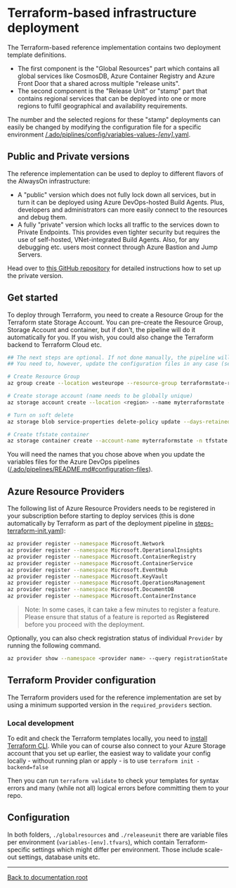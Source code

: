 # Terraform-based infrastructure deployment

The Terraform-based reference implementation contains two deployment template definitions.

- The first component is the "Global Resources" part which contains all global services like CosmosDB, Azure Container Registry and Azure Front Door that a shared across multiple "release units".
- The second component is the "Release Unit" or "stamp" part that contains regional services that can be deployed into one or more regions to fulfil geographical and availability requirements.

The number and the selected regions for these "stamp" deployments can easily be changed by modifying the configuration file for a specific environment [/.ado/piplines/config/variables-values-_[env]_.yaml](/.ado/pipelines/config).

## Public and Private versions

The reference implementation can be used to deploy to different flavors of the AlwaysOn infrastructure:

- A "public" version which does not fully lock down all services, but in turn it can be deployed using Azure DevOps-hosted Build Agents. Plus, developers and administrators can more easily connect to the resources and debug them.
- A fully "private" version which locks all traffic to the services down to Private Endpoints. This provides even tighter security but requires the use of self-hosted, VNet-integrated Build Agents. Also, for any debugging etc. users most connect through Azure Bastion and Jump Servers.

Head over to [this GitHub repository](https://github.com/Azure/Mission-Critical-foundational-private) for detailed instructions how to set up the private version.

## Get started

To deploy through Terraform, you need to create a Resource Group for the Terraform state Storage Account. You can pre-create the Resource Group, Storage Account and container, but if don't, the pipeline will do it automatically for you. If you wish, you could also change the Terraform backend to Terraform Cloud etc.

```bash
## The next steps are optional. If not done manually, the pipeline will create the storage account for you.
## You need to, however, update the configuration files in any case (see below).

# Create Resource Group
az group create --location westeurope --resource-group terraformstate-rg

# Create storage account (name needs to be globally unique)
az storage account create --location <region> --name myterraformstate --resource-group  terraformstate-rg --sku Standard_ZRS

# Turn on soft delete
az storage blob service-properties delete-policy update --days-retained 7 --account-name myterraformstate --enable true

# Create tfstate container
az storage container create --account-name myterraformstate -n tfstate
```

You will need the names that you chose above when you update the variables files for the Azure DevOps pipelines ([/.ado/pipelines/README.md#configuration-files](/.ado/pipelines/README.md#configuration-files)).

## Azure Resource Providers

The following list of Azure Resource Providers needs to be registered in your subscription before starting to deploy services (this is done automatically by Terraform as part of the deployment pipeline in [steps-terraform-init.yaml](/.ado/pipelines/templates/steps-terraform-init.yaml)):

```bash
az provider register --namespace Microsoft.Network
az provider register --namespace Microsoft.OperationalInsights
az provider register --namespace Microsoft.ContainerRegistry
az provider register --namespace Microsoft.ContainerService
az provider register --namespace Microsoft.EventHub
az provider register --namespace Microsoft.KeyVault
az provider register --namespace Microsoft.OperationsManagement
az provider register --namespace Microsoft.DocumentDB
az provider register --namespace Microsoft.ContainerInstance
```

> Note: In some cases, it can take a few minutes to register a feature. Please ensure that status of a feature is reported as **Registered** before you proceed with the deployment.

Optionally, you can also check registration status of individual `Provider` by running the following command.

```bash
az provider show --namespace <provider name> --query registrationState
```

## Terraform Provider configuration

The Terraform providers used for the reference implementation are set by using a minimum supported version in the `required_providers` section.

### Local development

To edit and check the Terraform templates locally, you need to [install Terraform CLI](https://learn.hashicorp.com/tutorials/terraform/install-cli). While you can of course also connect to your Azure Storage account that you set up earlier, the easiest way to validate your config locally - without running plan or apply - is to use `terraform init -backend=false`

Then you can run `terraform validate` to check your templates for syntax errors and many (while not all) logical errors before committing them to your repo.

## Configuration

In both folders, `./globalresources` and `./releaseunit` there are variable files per environment (`variables-[env].tfvars`), which contain Terraform-specific settings which might differ per environment. Those include scale-out settings, database units etc.

---

[Back to documentation root](/docs/README.md)
